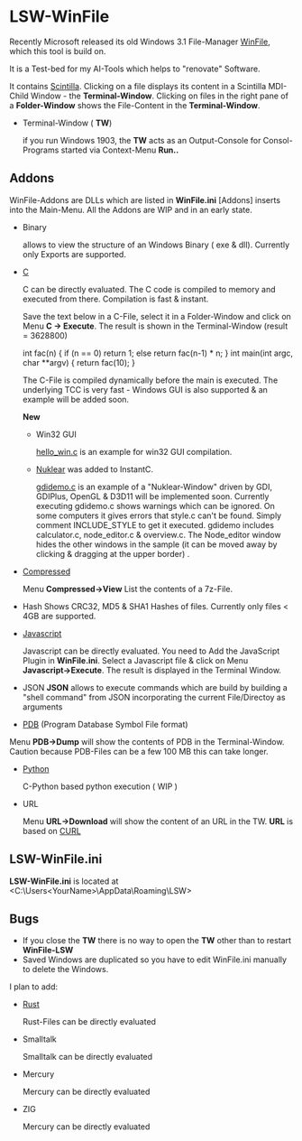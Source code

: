 # LSW-WinFile
Recently Microsoft released its old Windows 3.1 File-Manager [WinFile](https://github.com/microsoft/winfile), which this tool is build on.

It is a Test-bed for my AI-Tools which helps to "renovate" Software.

It contains [Scintilla](https://scintilla.org).
Clicking on a file displays its content in a Scintilla MDI-Child Window - the **Terminal-Window**. Clicking on files in the right pane of a **Folder-Window** shows
the File-Content in the **Terminal-Window**.

- Terminal-Window ( **TW**)

  if you run Windows 1903, the **TW** acts as an Output-Console for Consol-Programs started via Context-Menu **Run..** 
## Addons
WinFile-Addons are DLLs which are listed in **WinFile.ini** [Addons] inserts into the Main-Menu. All the Addons are WIP and in an early state.

 - Binary

   allows to view the structure of an Windows Binary ( exe & dll). Currently only Exports are supported.

- [C](https://bellard.org/tcc/) 

  C can be directly evaluated. The C code is compiled to memory and executed from there. Compilation is fast & instant.
  
  Save the text below in a C-File, select it in a Folder-Window and click on Menu **C -> Execute**.
  The result is shown in the Terminal-Window (result = 3628800)

    int fac(n) {
	   if (n == 0)
		    return 1;
	   else
		    return fac(n-1) * n;
    }
    int main(int argc, char **argv) {
	    return fac(10);
    }

  The C-File is compiled dynamically before the main is executed. The underlying TCC is very fast - Windows GUI is also supported & an example will be added soon.

  **New**
  - Win32 GUI

    [hello_win.c](C/hello_win.c) is an example for win32 GUI compilation.
       
    
  - [Nuklear](https://github.com/vurtun/nuklear) was added to InstantC.

    [gdidemo.c](nuklear/example/gdidemo.c) is an example of a "Nuklear-Window" driven by GDI, GDIPlus, OpenGL & D3D11 will be implemented soon. Currently executing gdidemo.c shows warnings which can be ignored. On some computers it gives errors that style.c can't be found. Simply comment INCLUDE_STYLE to get it executed.
    gdidemo includes calculator.c, node_editor.c & overview.c. The Node_editor window hides the other windows in the sample (it can be moved away by clicking & dragging at the upper border) .
  

- [Compressed](https://www.7-zip.org)

  Menu **Compressed->View** List the contents of a 7z-File.

- Hash
  Shows CRC32, MD5 & SHA1 Hashes of files. Currently only files < 4GB are supported.

- [Javascript](https://github.com/microsoft/ChakraCore)

  Javascript can be directly evaluated.
  You need to Add the JavaScript Plugin in **WinFile.ini**.
  Select a Javascript file & click on Menu **Javascript->Execute**.
  The result is displayed in the Terminal Window.

- JSON
  **JSON** allows to execute commands which are build by building a "shell command" from JSON incorporating the current File/Directoy as arguments
   
- [PDB](https://msdn.microsoft.com/en-us/library/windows/desktop/aa363368(v=vs.85).aspx) (Program Database Symbol File format)

Menu **PDB->Dump** will show the contents of PDB in the Terminal-Window. Caution because PDB-Files can be a few 100 MB this can take longer. 

- [Python](https://cython.org)

  C-Python based python execution ( WIP )

- URL

  Menu **URL->Download** will show the content of an URL in the TW. **URL** is based on [CURL](https://curl.haxx.se) 

## LSW-WinFile.ini

**LSW-WinFile.ini** is located at <C:\Users\<YourName>\AppData\Roaming\LSW>


## Bugs
- If you close the **TW** there is no way to open the **TW** other than to restart **WinFile-LSW**
- Saved Windows are duplicated so you have to edit WinFile.ini manually to delete the Windows. 

I plan to add:
- [Rust](rust-lang.org)

  Rust-Files can be directly evaluated

- Smalltalk

  Smalltalk can be directly evaluated

- Mercury

  Mercury can be directly evaluated

- ZIG

  Mercury can be directly evaluated